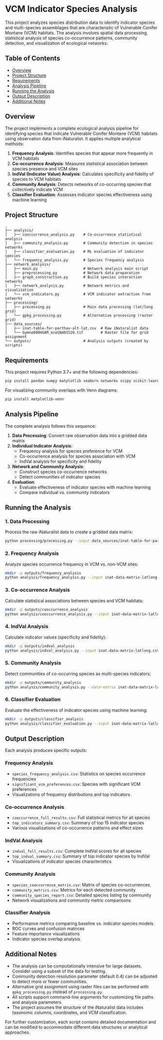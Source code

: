 # VCM Indicator Species Analysis

This project analyzes species distribution data to identify indicator species and multi-species assemblages that are characteristic of Vulnerable Conifer Montane (VCM) habitats. The analysis involves spatial data processing, statistical analysis of species co-occurrence patterns, community detection, and visualization of ecological networks.

## Table of Contents

- [Overview](#overview)
- [Project Structure](#project-structure)
- [Requirements](#requirements)
- [Analysis Pipeline](#analysis-pipeline)
- [Running the Analysis](#running-the-analysis)
- [Output Description](#output-description)
- [Additional Notes](#additional-notes)

## Overview

The project implements a complete ecological analysis pipeline for identifying species that indicate Vulnerable Conifer Montane (VCM) habitats using observation data from iNaturalist. It applies multiple analytical methods:

1. **Frequency Analysis**: Identifies species that appear more frequently in VCM habitats
2. **Co-occurrence Analysis**: Measures statistical association between species presence and VCM sites
3. **IndVal (Indicator Value) Analysis**: Calculates specificity and fidelity of species to VCM habitats
4. **Community Analysis**: Detects networks of co-occurring species that collectively indicate VCM
5. **Classifier Evaluation**: Assesses indicator species effectiveness using machine learning

## Project Structure

```
.
├── analysis/
│   ├── cooccurrence_analysis.py    # Co-occurrence statistical analysis
│   ├── community_analysis.py       # Community detection in species networks
│   ├── classifier_evaluation.py    # ML evaluation of indicator species
│   └── frequency_analysis.py       # Species frequency analysis
├── network_analysis/
│   ├── main.py                     # Network analysis main script
│   ├── preprocessing.py            # Network data preparation 
│   ├── graph_construction.py       # Build species interaction networks
│   ├── network_analysis.py         # Network metrics and visualization
│   └── vcm_indicators.py           # VCM indicator extraction from networks
├── processing/
│   ├── processing.py               # Main data processing (lat/long grid)
│   └── gpkg_processing.py          # Alternative processing (raster grid)
├── data_sources/
│   ├── inat-table-for-parthav-alt-lat.csv  # Raw iNaturalist data
│   └── Gymno800mGAM_ecoSN401520.tif        # Raster file for grid assignment
└── outputs/                        # Analysis outputs (created by scripts)
```

## Requirements

This project requires Python 3.7+ and the following dependencies:

```bash
pip install pandas numpy matplotlib seaborn networkx scipy scikit-learn statsmodels geopandas rasterio shapely xgboost python-louvain
```

For visualizing community overlaps with Venn diagrams:
```bash
pip install matplotlib-venn
```

## Analysis Pipeline

The complete analysis follows this sequence:

1. **Data Processing**: Convert raw observation data into a gridded data matrix
2. **Individual Indicator Analysis**:
   - Frequency analysis for species preference for VCM
   - Co-occurrence analysis for species association with VCM
   - IndVal analysis for specificity and fidelity
3. **Network and Community Analysis**:
   - Construct species co-occurrence networks
   - Detect communities of indicator species
4. **Evaluation**:
   - Evaluate effectiveness of indicator species with machine learning
   - Compare individual vs. community indicators

## Running the Analysis

### 1. Data Processing

Process the raw iNaturalist data to create a gridded data matrix:

```bash
python processing/processing.py --input data_sources/inat-table-for-parthav-alt-lat.csv --output inat-data-matrix-latlong.csv --altitude 2500 --top-species 300 --min-species-count 100
```

### 2. Frequency Analysis

Analyze species occurrence frequency in VCM vs. non-VCM sites:

```bash
mkdir -p outputs/frequency_analysis
python analysis/frequency_analysis.py --input inat-data-matrix-latlong.csv --output-dir outputs/frequency_analysis
```

### 3. Co-occurrence Analysis

Calculate statistical associations between species and VCM habitats:

```bash
mkdir -p outputs/cooccurrence_analysis
python analysis/cooccurrence_analysis.py --input inat-data-matrix-latlong.csv --output-prefix outputs/cooccurrence_analysis/
```

### 4. IndVal Analysis

Calculate indicator values (specificity and fidelity):

```bash
mkdir -p outputs/indval_analysis
python analysis/indval_analysis.py --input inat-data-matrix-latlong.csv --output-dir outputs/indval_analysis
```

### 5. Community Analysis

Detect communities of co-occurring species as multi-species indicators:

```bash
mkdir -p outputs/community_analysis
python analysis/community_analysis.py --data-matrix inat-data-matrix-latlong.csv --indval outputs/indval_analysis/indval_full_results.csv --cooccurrence outputs/cooccurrence_analysis/cooccurrence_full_results.csv --frequency outputs/frequency_analysis/species_frequency_analysis.csv --output-dir outputs/community_analysis --resolution 0.4
```

### 6. Classifier Evaluation

Evaluate the effectiveness of indicator species using machine learning:

```bash
mkdir -p outputs/classifier_analysis
python analysis/classifier_evaluation.py --input inat-data-matrix-latlong.csv --output-dir outputs/classifier_analysis
```

## Output Description

Each analysis produces specific outputs:

### Frequency Analysis
- `species_frequency_analysis.csv`: Statistics on species occurrence frequencies
- `significant_vcm_preferences.csv`: Species with significant VCM preferences
- Visualizations of frequency distributions and top indicators

### Co-occurrence Analysis
- `cooccurrence_full_results.csv`: Full statistical metrics for all species
- `top_indicators_summary.csv`: Summary of top 15 indicator species
- Various visualizations of co-occurrence patterns and effect sizes

### IndVal Analysis
- `indval_full_results.csv`: Complete IndVal scores for all species
- `top_indval_summary.csv`: Summary of top indicator species by IndVal
- Visualizations of indicator species characteristics

### Community Analysis
- `species_cooccurrence_matrix.csv`: Matrix of species co-occurrences
- `community_metrics.csv`: Metrics for each detected community
- `community_species_report.csv`: Detailed species listing by community
- Network visualizations and community metric comparisons

### Classifier Analysis
- Performance metrics comparing baseline vs. indicator species models
- ROC curves and confusion matrices
- Feature importance visualizations
- Indicator species overlap analysis

## Additional Notes

- The analysis can be computationally intensive for large datasets. Consider using a subset of the data for testing.
- Community detection resolution parameter (default 0.4) can be adjusted to detect more or fewer communities.
- Alternative grid assignment using raster files can be performed with `gpkg_processing.py` instead of `processing.py`.
- All scripts support command-line arguments for customizing file paths and analysis parameters.
- The project assumes the structure of the iNaturalist data includes taxonomic columns, coordinates, and VCM classification.

For further customization, each script contains detailed documentation and can be modified to accommodate different data structures or analytical approaches.

